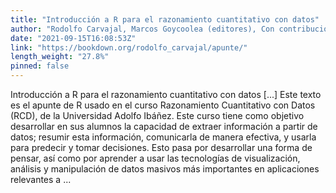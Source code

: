 ```yaml
---
title: "Introducción a R para el razonamiento cuantitativo con datos"
author: "Rodolfo Carvajal, Marcos Goycoolea (editores), Con contribuciones de Ismael Valdivia, y de todo el equipo de profesores del curso Razonamiento Cuantitativo con Datos, Universidad Adolfo Ibáñez."
date: "2021-09-15T16:08:53Z"
link: "https://bookdown.org/rodolfo_carvajal/apunte/"
length_weight: "27.8%"
pinned: false
---
```


Introducción a R para el razonamiento cuantitativo con datos [...] Este texto es el apunte de R usado en el curso Razonamiento Cuantitativo con Datos (RCD), de la Universidad Adolfo Ibáñez. Este curso tiene como objetivo desarrollar en sus alumnos la capacidad de extraer información a partir de datos; resumir esta información, comunicarla de manera efectiva, y usarla para predecir y tomar decisiones. Esto pasa por desarrollar una forma de pensar, así como por aprender a usar las tecnologías de visualización, análisis y manipulación de datos masivos más importantes en aplicaciones relevantes a  ...
